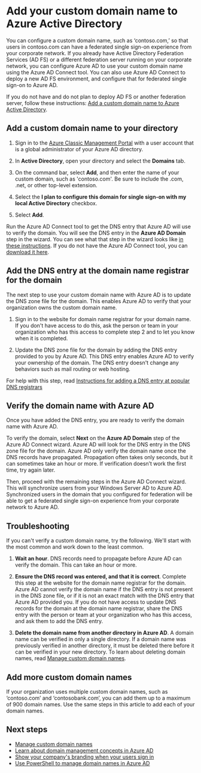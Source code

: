 <properties
	pageTitle="Add your custom domain name and set up federated sign-on to Azure Active Directory | Azure"
	description="How to add your company's domain names to Azure Active Directory, and how set up federated sign-on between Azure Active Directory and your on-premises federation solution."
	services="active-directory"
	documentationCenter=""
	authors="jeffsta"
	manager="femila"
	editor=""/>

<tags
	ms.service="active-directory"
	ms.workload="identity"
	ms.tgt_pltfrm="na"
	ms.devlang="na"
	ms.topic="get-started-article"
	ms.date="10/04/2016"
	ms.author="curtand;jeffsta"
	wacn.date=""/>

# Add your custom domain name to Azure Active Directory

You can configure a custom domain name, such as ‘contoso.com,’ so that users in contoso.com can have a federated single sign-on experience from your corporate network. If you already have Active Directory Federation Services (AD FS) or a different federation server running on your corporate network, you can configure Azure AD to use your custom domain name using the Azure AD Connect tool. You can also use Azure AD Connect to deploy a new AD FS environment, and configure that for federated single sign-on to Azure AD.

If you do not have and do not plan to deploy AD FS or another federation server, follow these instructions: [Add a custom domain name to Azure Active Directory](/documentation/articles/active-directory-add-domain/).

## Add a custom domain name to your directory

1. Sign in to the [Azure Classic Management Portal](https://manage.windowsazure.cn/) with a user account that is a global administrator of your Azure AD directory.

2. In **Active Directory**, open your directory and select the **Domains** tab.

3. On the command bar, select **Add**, and then enter the name of your custom domain, such as 'contoso.com'. Be sure to include the .com, .net, or other top-level extension.

4. Select the **I plan to configure this domain for single sign-on with my local Active Directory** checkbox.

5. Select **Add**.

Run the Azure AD Connect tool to get the DNS entry that Azure AD will use to verify the domain. You will see the DNS entry in the **Azure AD Domain** step in the wizard. You can see what that step in the wizard looks like [in these instructions](/documentation/articles/active-directory-aadconnect-get-started-custom/#verify-the-azure-ad-domain-selected-for-federation/). If you do not have the Azure AD Connect tool, you can [download it here](http://go.microsoft.com/fwlink/?LinkId=615771).

## Add the DNS entry at the domain name registrar for the domain

The next step to use your custom domain name with Azure AD is to update the DNS zone file for the domain. This enables Azure AD to verify that your organization owns the custom domain name.

1. Sign in to the website for domain name registrar for your domain name. If you don't have access to do this, ask the person or team in your organization who has this access to complete step 2 and to let you know when it is completed.

2. Update the DNS zone file for the domain by adding the DNS entry provided to you by Azure AD. This DNS entry enables Azure AD to verify your ownership of the domain. The DNS entry doesn't change any behaviors such as mail routing or web hosting.

For help with this step, read [Instructions for adding a DNS entry at popular DNS registrars](https://support.office.com/article/Create-DNS-records-for-Office-365-when-you-manage-your-DNS-records-b0f3fdca-8a80-4e8e-9ef3-61e8a2a9ab23/)

## Verify the domain name with Azure AD

Once you have added the DNS entry, you are ready to verify the domain name with Azure AD.

To verify the domain, select **Next** on the **Azure AD Domain** step of the Azure AD Connect wizard. Azure AD will look for the DNS entry in the DNS zone file for the domain. Azure AD only verify the domain name once the DNS records have propagated. Propagation often takes only seconds, but it can sometimes take an hour or more. If verification doesn’t work the first time, try again later.

Then, proceed with the remaining steps in the Azure AD Connect wizard. This will synchronize users from your Windows Server AD to Azure AD. Synchronized users in the domain that you configured for federation will be able to get a federated single sign-on experience from your corporate network to Azure AD.

## Troubleshooting

If you can't verify a custom domain name, try the following. We'll start with the most common and work down to the least common.

1.	**Wait an hour**. DNS records need to propagate before Azure AD can verify the domain. This can take an hour or more.

2.	**Ensure the DNS record was entered, and that it is correct**. Complete this step at the website for the domain name registrar for the domain. Azure AD cannot verify the domain name if the DNS entry is not present in the DNS zone file, or if it is not an exact match with the DNS entry that Azure AD provided you. If you do not have access to update DNS records for the domain at the domain name registrar, share the DNS entry with the person or team at your organization who has this access, and ask them to add the DNS entry.

3.	**Delete the domain name from another directory in Azure AD**. A domain name can be verified in only a single directory. If a domain name was previously verified in another directory, it must be deleted there before it can be verified in your new directory. To learn about deleting domain names, read [Manage custom domain names](/documentation/articles/active-directory-add-manage-domain-names/).

## Add more custom domain names

If your organization uses multiple custom domain names, such as ‘contoso.com’ and ‘contosobank.com’, you can add them up to a maximum of 900 domain names. Use the same steps in this article to add each of your domain names.

## Next steps

-   [Manage custom domain names](/documentation/articles/active-directory-add-manage-domain-names/)
-   [Learn about domain management concepts in Azure AD](/documentation/articles/active-directory-add-domain-concepts/)
-   [Show your company's branding when your users sign in](/documentation/articles/active-directory-add-company-branding/)
-   [Use PowerShell to manage domain names in Azure AD](https://msdn.microsoft.com/zh-cn/library/azure/e1ef403f-3347-4409-8f46-d72dafa116e0#BKMK_ManageDomains)
